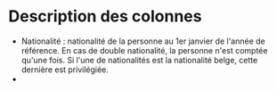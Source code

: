 # Description des colonnes

- Nationalité : nationalité de la personne au 1er janvier de l'année de référence. En cas de double nationalité, la personne n'est comptée qu'une fois.
    Si l'une de nationalités est la nationalité belge, cette dernière est privilégiée. 
- 